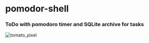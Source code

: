 # pomodor-shell
### ToDo with pomodoro timer and SQLite archive for tasks

![tomato_pixel](https://user-images.githubusercontent.com/100447554/217213577-ddb209e4-1383-438c-8330-509264e08fa3.png)
